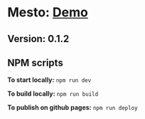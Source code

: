 # Mesto: [Demo](https://vcw.github.io/mesto/)
## Version: 0.1.2

## NPM scripts

**To start locally:** `npm run dev`

**To build locally:** `npm run build`

**To publish on github pages:** `npm run deploy`